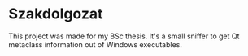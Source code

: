 # Szakdolgozat

This project was made for my BSc thesis.
It's a small sniffer to get Qt metaclass information out of Windows executables. 
